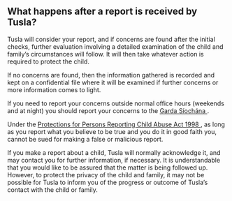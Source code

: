 ##  What happens after a report is received by Tusla?

Tusla will consider your report, and if concerns are found after the initial
checks, further evaluation involving a detailed examination of the child and
family’s circumstances will follow. It will then take whatever action is
required to protect the child.

If no concerns are found, then the information gathered is recorded and kept
on a confidential file where it will be examined if further concerns or more
information comes to light.

If you need to report your concerns outside normal office hours (weekends and
at night) you should report your concerns to the [ Garda Síochána
](/en/justice/law-enforcement/garda-siochana-national-police-force/) .

Under the [ Protections for Persons Reporting Child Abuse Act 1998
](http://www.irishstatutebook.ie/eli/1998/act/49/enacted/en/html) , as long as
you report what you believe to be true and you do it in good faith you, cannot
be sued for making a false or malicious report.

If you make a report about a child, Tusla will normally acknowledge it, and
may contact you for further information, if necessary. It is understandable
that you would like to be assured that the matter is being followed up.
However, to protect the privacy of the child and family, it may not be
possible for Tusla to inform you of the progress or outcome of Tusla’s contact
with the child or family.
